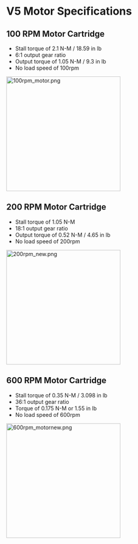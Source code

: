 # V5 Motor Specifications

## 100 RPM Motor Cartridge
- Stall torque of 2.1 N-M / 18.59 in lb
- 6:1 output gear ratio
- Output torque of 1.05 N-M / 9.3 in lb
- No load speed of 100rpm 

<img src="././_images/beginning/100rpm_motor.png" alt="100rpm_motor.png" style="width: 300px;"/>

## 200 RPM Motor Cartridge
- Stall torque of 1.05 N-M
- 18:1 output gear ratio
- Output torque of 0.52 N-M / 4.65 in lb
- No load speed of 200rpm 

<img src="././_images/beginning/200rpm_new.png" alt="200rpm_new.png" style="width: 300px;"/>

## 600 RPM Motor Cartridge
- Stall torque of 0.35 N-M / 3.098 in lb
- 36:1 output gear ratio
- Torque of 0.175 N-M or 1.55 in lb
- No load speed of 600rpm 

<img src="././_images/beginning/600rpm_motornew.png" alt="600rpm_motornew.png" style="width: 300px;"/>